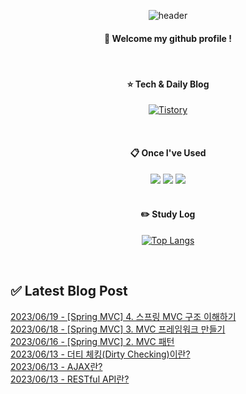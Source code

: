 
<div align="center"> 

![header](https://capsule-render.vercel.app/api?type=waving&color=000000&height=150&section=header&text=Baeg-won&fontColor=ffffff&fontSize=70&animation=fadeIn&fontAlignY=55&desc=%20&descAlignY=62&descAlign=62)
  
####  :wave: Welcome my github profile !
  
<br/>

####  :star: Tech & Daily Blog
<a href="https://daegwonkim.tistory.com/"><img alt="Tistory" src ="https://img.shields.io/badge/Tistory-white.svg?&style=for-the-badge"/></a>

<br/>
  
####  :clipboard: Once I've Used
<img src="https://img.shields.io/badge/JAVA-007396?style=for-the-badge&logo=Java&logoColor=white">
<img src="https://img.shields.io/badge/Spring-6DB33F?style=for-the-badge&logo=Spring&logoColor=white">
<img src="https://img.shields.io/badge/MySQL-4479A1?style=for-the-badge&logo=MySQL&logoColor=white">

<br/>
<br/>

#### :pencil2: Study Log
[![Top Langs](https://github-readme-stats.vercel.app/api/top-langs/?username=Baeg-won&layout=compact&show_icons=true)](https://github.com/anuraghazra/github-readme-stats)

</div>

<br/>

## ✅ Latest Blog Post

[2023/06/19 - [Spring MVC] 4. 스프링 MVC 구조 이해하기](https://daegwonkim.tistory.com/449) <br/>
[2023/06/18 - [Spring MVC] 3. MVC 프레임워크 만들기](https://daegwonkim.tistory.com/448) <br/>
[2023/06/16 - [Spring MVC] 2. MVC 패턴](https://daegwonkim.tistory.com/447) <br/>
[2023/06/13 - 더티 체킹(Dirty Checking)이란?](https://daegwonkim.tistory.com/446) <br/>
[2023/06/13 - AJAX란?](https://daegwonkim.tistory.com/445) <br/>
[2023/06/13 - RESTful API란?](https://daegwonkim.tistory.com/444) <br/>
